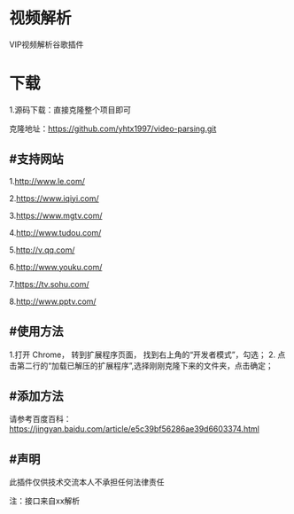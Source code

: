 # 视频解析
VIP视频解析谷歌插件
# 下载  

1.源码下载：直接克隆整个项目即可  

克隆地址：https://github.com/yhtx1997/video-parsing.git

#支持网站  
---
1.http://www.le.com/  

2.https://www.iqiyi.com/  

3.https://www.mgtv.com/  

4.http://www.tudou.com/  

5.http://v.qq.com/  

6.http://www.youku.com/  

7.https://tv.sohu.com/  

8.http://www.pptv.com/  

#使用方法  
---
1.打开 Chrome， 转到扩展程序页面， 找到右上角的“开发者模式”，勾选；
2. 点击第二行的“加载已解压的扩展程序”,选择刚刚克隆下来的文件夹，点击确定；

#添加方法  
---
请参考百度百科：https://jingyan.baidu.com/article/e5c39bf56286ae39d6603374.html  

#声明  
---
此插件仅供技术交流本人不承担任何法律责任  

注：接口来自xx解析  

